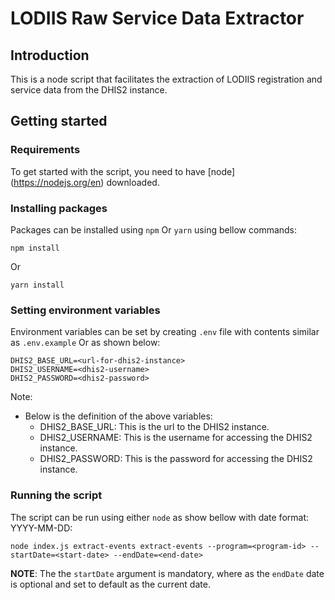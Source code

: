 # LODIIS Raw Service Data Extractor

## Introduction

This is a node script that facilitates the extraction of LODIIS registration and service data from the DHIS2 instance.

## Getting started

### Requirements

To get started with the script, you need to have [node] (https://nodejs.org/en) downloaded.

### Installing packages

Packages can be installed using `npm` Or `yarn` using bellow commands:

```
npm install
```

Or

```
yarn install
```

### Setting environment variables

Environment variables can be set by creating `.env` file with contents similar as `.env.example` Or as shown below:

```
DHIS2_BASE_URL=<url-for-dhis2-instance>
DHIS2_USERNAME=<dhis2-username>
DHIS2_PASSWORD=<dhis2-password>
```

Note:

- Below is the definition of the above variables:
  - DHIS2_BASE_URL: This is the url to the DHIS2 instance.
  - DHIS2_USERNAME: This is the username for accessing the DHIS2 instance.
  - DHIS2_PASSWORD: This is the password for accessing the DHIS2 instance.

### Running the script

The script can be run using either `node` as show bellow with date format: YYYY-MM-DD:

```
node index.js extract-events extract-events --program=<program-id> --startDate=<start-date> --endDate=<end-date>
```

**NOTE**: The the `startDate` argument is mandatory, where as the `endDate` date is optional and set to default as the current date.
